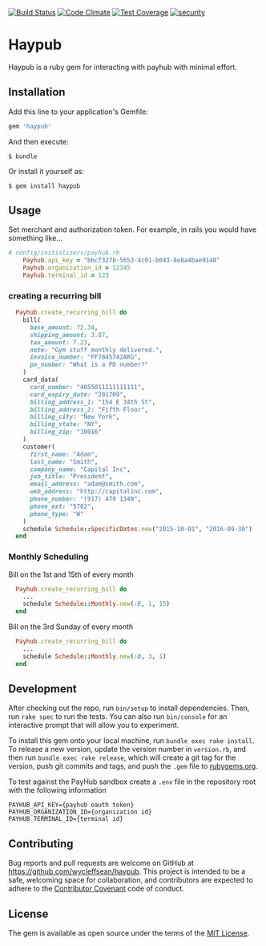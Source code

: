 [![Build Status](https://travis-ci.org/wycleffsean/haypub.svg)](https://travis-ci.org/wycleffsean/haypub)
[![Code Climate](https://codeclimate.com/github/wycleffsean/haypub/badges/gpa.svg)](https://codeclimate.com/github/wycleffsean/haypub)
[![Test Coverage](https://codeclimate.com/github/wycleffsean/haypub/badges/coverage.svg)](https://codeclimate.com/github/wycleffsean/haypub/coverage)
[![security](https://hakiri.io/github/wycleffsean/haypub/master.svg)](https://hakiri.io/github/wycleffsean/haypub/master)

# Haypub

Haypub is a ruby gem for interacting with payhub with minimal effort.  

## Installation

Add this line to your application's Gemfile:

```ruby
gem 'haypub'
```

And then execute:

    $ bundle

Or install it yourself as:

    $ gem install haypub

## Usage

Set merchant and authorization token.  For example, in rails you would have something like...

```ruby
# config/initializers/payhub.rb
    Payhub.api_key = "bbcf327b-5653-4c01-b043-8e8a4bae9148"
    Payhub.organization_id = 12345
    Payhub.terminal_id = 123
```

### creating a recurring bill
```ruby
  Payhub.create_recurring_bill do
    bill(
      base_amount: 72.34,
      shipping_amount: 3.87,
      tax_amount: 7.23,
      note: "Gym stuff monthly delivered.",
      invoice_number: "FF7845742ARG",
      po_number: "What is a PO number?"
    )
    card_data(
      card_number: "4055011111111111",
      card_expiry_date: "201709",
      billing_address_1: "154 E 34th St",
      billing_address_2: "Fifth Floor",
      billing_city: "New York",
      billing_state: "NY",
      billing_zip: "10016"
    )
    customer(
      first_name: "Adam",
      last_name: "Smith",
      company_name: "Capital Inc",
      job_title: "President",
      email_address: "adam@smith.com",
      web_address: "http://capitalinc.com",
      phone_number: "(917) 479 1349",
      phone_ext: "5702",
      phone_type: "W"
    )
    schedule Schedule::SpecificDates.new("2015-10-01", "2016-09-30")
  end
```

### Monthly Scheduling

Bill on the 1st and 15th of every month

```ruby
  Payhub.create_recurring_bill do
    ...
    schedule Schedule::Monthly.new(:E, 1, 15)
  end
```

Bill on the 3rd Sunday of every month

```ruby
  Payhub.create_recurring_bill do
    ...
    schedule Schedule::Monthly.new(:O, 3, 1)
  end
```

## Development

After checking out the repo, run `bin/setup` to install dependencies. Then, run `rake spec` to run the tests. You can also run `bin/console` for an interactive prompt that will allow you to experiment.

To install this gem onto your local machine, run `bundle exec rake install`. To release a new version, update the version number in `version.rb`, and then run `bundle exec rake release`, which will create a git tag for the version, push git commits and tags, and push the `.gem` file to [rubygems.org](https://rubygems.org).

To test against the PayHub sandbox create a `.env` file in the repository root with the following information

```
PAYHUB_API_KEY={payhub oauth token}
PAYHUB_ORGANIZATION_ID={organization id}
PAYHUB_TERMINAL_ID={terminal id}
```

## Contributing

Bug reports and pull requests are welcome on GitHub at https://github.com/wycleffsean/haypub. This project is intended to be a safe, welcoming space for collaboration, and contributors are expected to adhere to the [Contributor Covenant](contributor-covenant.org) code of conduct.


## License

The gem is available as open source under the terms of the [MIT License](http://opensource.org/licenses/MIT).

